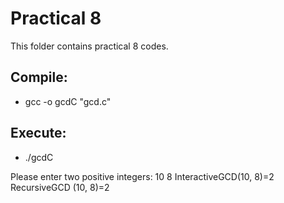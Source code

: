 # Practical 8

This folder contains practical 8 codes.

## Compile:
* gcc -o gcdC "gcd.c"

## Execute:
* ./gcdC

 Please enter two positive integers:
 10
 8
 InteractiveGCD(10, 8)=2
 RecursiveGCD (10, 8)=2
